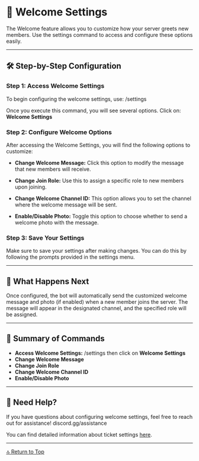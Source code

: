 <link rel="stylesheet" type="text/css" href="styles.css">

# 🎉 Welcome Settings

The Welcome feature allows you to customize how your server greets new members. Use the settings command to access and configure these options easily.

---

## 🛠️ Step-by-Step Configuration

### Step 1: Access Welcome Settings

To begin configuring the welcome settings, use:
/settings

Once you execute this command, you will see several options. Click on:
**Welcome Settings**

### Step 2: Configure Welcome Options

After accessing the Welcome Settings, you will find the following options to customize:

- **Change Welcome Message:** Click this option to modify the message that new members will receive.
  
- **Change Join Role:** Use this to assign a specific role to new members upon joining.

- **Change Welcome Channel ID:** This option allows you to set the channel where the welcome message will be sent.

- **Enable/Disable Photo:** Toggle this option to choose whether to send a welcome photo with the message.

### Step 3: Save Your Settings

Make sure to save your settings after making changes. You can do this by following the prompts provided in the settings menu.

---

## 💬 What Happens Next

Once configured, the bot will automatically send the customized welcome message and photo (if enabled) when a new member joins the server. The message will appear in the designated channel, and the specified role will be assigned.

---

## 📂 Summary of Commands
- **Access Welcome Settings:** /settings then click on **Welcome Settings**
- **Change Welcome Message**
- **Change Join Role**
- **Change Welcome Channel ID**
- **Enable/Disable Photo**

---

## 💬 Need Help?
If you have questions about configuring welcome settings, feel free to reach out for assistance!
discord.gg/assistance

You can find detailed information about ticket settings [here](settings.md#welcome-settings).


---

[🔝 Return to Top](index.md)
